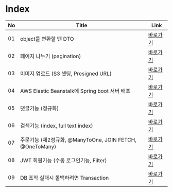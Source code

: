 # Index
|No| Title                                            |Link|
|-|--------------------------------------------------|-|
|01| object를 변환할 땐 DTO                                |[바로가기](./01)|
|02| 페이지 나누기 (pagination)                             |[바로가기](./02)|
|03| 이미지 업로드 (S3 셋팅, Presigned URL)                   |[바로가기](./03)|
|04| AWS Elastic Beanstalk에 Spring boot 서버 배포         |[바로가기](./04)|
|05| 댓글기능 (정규화)                                       |[바로가기](./05)|
|06| 검색기능 (index, full text index)                    |[바로가기](./06)|
|07| 주문기능 (제2정규화, @ManyToOne, JOIN FETCH, @OneToMany) |[바로가기](./07)|
|08| JWT 회원기능 (수동 로그인기능, Filter)                      |[바로가기](./08)|
|09| DB 조작 실패시 롤백하려면 Transaction                      |[바로가기](./09)|

